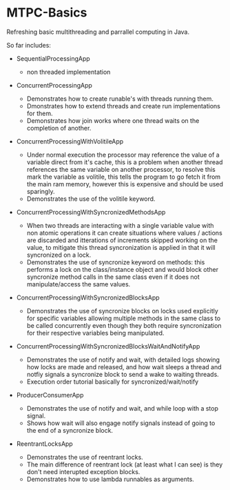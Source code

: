 # MTPC-Basics
Refreshing basic multithreading and parrallel computing in Java.

So far includes:
* SequentialProcessingApp
  * non threaded implementation
  
* ConcurrentProcessingApp
  * Demonstrates how to create runable's with threads running them.
  * Dmonstrates how to extend threads and create run implementations for them.
  * Demonstrates how join works where one thread waits on the completion of another.
  
* ConcurrentProcessingWithVolitileApp
  * Under normal execution the processor may reference the value of a variable direct from it's cache, this is a problem when another thread references the same variable on another processor, to resolve this mark the variable as volitile, this tells the program to go fetch it from the main ram memory, however this is expensive and should be used sparingly.
  * Demonstrates the use of the volitile keyword.
  
* ConcurrentProcessingWithSyncronizedMethodsApp
  * When two threads are interacting with a single variable value with non atomic operations it can create situations where values / actions are discarded and itterations of increments skipped working on the value, to mitigate this thread syncronization is applied in that it will syncronized on a lock.
  * Demonstrates the use of syncronize keyword on methods: this performs a lock on the class/instance object and would block other syncronize method calls in the same class even if it does not manipulate/access the same values.

* ConcurrentProcessingWithSyncronizedBlocksApp
  * Demonstrates the use of syncronize blocks on locks used explicitly for specific variables allowing multiple methods in the same class to be called concurrently even though they both require syncronization for their respective variables being manipulated.

* ConcurrentProcessingWithSyncronizedBlocksWaitAndNotifyApp
  * Demonstrates the use of notify and wait, with detailed logs showing how locks are made and released, and how wait sleeps a thread and notfiy signals a syncronize block to send a wake to waiting threads.
  * Execution order tutorial basically for syncronized/wait/notify

* ProducerConsumerApp
  * Demonstrates the use of notify and wait, and while loop with a stop signal.
  * Shows how wait will also engage notify signals instead of going to the end of a syncronize block.
  
* ReentrantLocksApp
  * Demonstrates the use of reentrant locks.
  * The main difference of reentrant lock (at least what I can see) is they don't need interupted exception blocks.
  * Demonstrates how to use lambda runnables as arguments.
  
  
  
  
  
  
  
  
  
  
  
  
